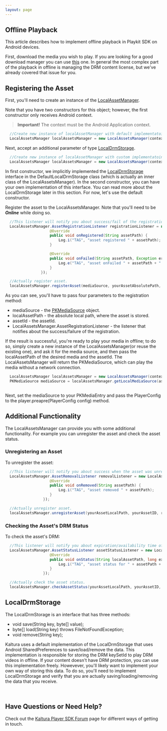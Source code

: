 ```yaml
---
layout: page
---
```


## Offline Playback

This article describes how to implement offline playback in Playkit SDK on Android devices. 

First, download the media you wish to play. If you are looking for a good download manager you can use [this](https://github.com/kaltura/playkit-dtg-android) one. In general the most complex part of the playback in offline is managing the DRM content license, but we've already covered that issue for you.

## Registering the Asset  

First, you'll need to create an instance of the [LocalAssetManager](https://github.com/kaltura/playkit-android/blob/develop/playkit/src/main/java/com/kaltura/playkit/LocalAssetsManager.java).

Note that you have two constructors for this object; however, the first constructor only receives Android context.

>**Important!** The context must be the Android Application context.

```java
  //Create new instance of localAssetManager with default implementatoin of LocalDrmStorage.
  LocalAssetsManager localAssetsManager = new LocalAssetsManager(context);
```

Next, accept an additional parameter of type [LocalDrmStorage](https://github.com/kaltura/playkit-android/blob/develop/playkit/src/main/java/com/kaltura/playkit/LocalDrmStorage.java).

```java
  //Create new instance of localAssetManager with custom implementatoin of LocalDrmStorage.
  LocalAssetsManager localAssetsManager = new LocalAssetsManager(context, YourLocalDrmStorage);
```

In first constructor, we implicitly implemented the [LocalDrmStorage](https://github.com/kaltura/playkit-android/blob/develop/playkit/src/main/java/com/kaltura/playkit/LocalDrmStorage.java) interface in the DefaultLocalDrmStorage class (which is actually an inner class of the LocalAssetsManager). In the second constructor, you can have your own implementation of this interface. You can read more about the LocalDrmStorage later in this section. For now, let's use the default constructor.

Register the asset to the LocalAssetsManager. Note that you'll need to be ***Online*** while doing so.

```java
  //This listener will notify you about success/fail of the registration process.
  LocalAssetsManager.AssetRegistrationListener registrationListener = new LocalAssetsManager.AssetRegistrationListener() {
                    @Override
                    public void onRegistered(String assetPath) {
                        Log.i("TAG", "asset registered " + assetPath);
                    }

                    @Override
                    public void onFailed(String assetPath, Exception error) {
                        Log.e("TAG", "asset onFailed " + assetPath + " ex " + error.getMessage());
                    }
                });

  //Actually register asset.
  localAssetsManager.registerAsset(mediaSource, yourAssetAbsolutePath, yourAssetID, registrationListener);

```
As you can see, you'll have to pass four parameters to the registration method:

- mediaSource - the [PKMediaSource]() object.
- localAssetPath - the absolute local path, where the asset is stored.
- assetId - the assetId.
- LocalAssetsManager.AssetRegistrationListener - the listener that notifies about the success/failure of the registration.

If the result is successful, you're ready to play your media in offline; to do so, simply create a new instance of the LocalAssetsManager(or reuse the existing one), and ask it for the media source, and then pass the localAssetPath of the desired media and the assetId. The LocalAssetsManager will return the PKMediaSource, which can play the media without a network connection.

```java
  LocalAssetsManager localAssetsManager = new LocalAssetsManager(context);
  PKMediaSource mediaSource = localAssetsManager.getLocalMediaSource(assetId, localAssetPath);
 
```

Next, set the mediaSource to your PKMediaEntry and pass the PlayerConfig to the player.preapre(PlayerConfig config) method.

## Additional Functionality  

The LocalAssetsManager can provide you with some additional functionality. For example you can unregister the asset and check the asset status. 

### Unregistering an Asset  

To unregister the asset:

```java
  //This listener will notify you about success when the asset was unregistered.
  LocalAssetsManager.AssetRemovalListener removalListener = new LocalAssetsManager.AssetAssetRemovalListener() {
                    @Override
                    public void onRemoved(String assetPath) {
                        Log.i("TAG", "asset removed " + assetPath);
                    }
         		 });

  //Actually unregister asset.
  localAssetsManager.unregisterAsset(yourAssetLocalPath, yourAssetID, removalListener);

```
### Checking the Asset's DRM Status  

To check the asset's DRM:

```java
  //This listener will notify you about expiration/availability time of the drm license.
  LocalAssetsManager.AssetStatusListener assetStatusListener = new LocalAssetsManager.AssetStatusListener() {
                    @Override
                    public void onStatus(String localAssetPath, long expiryTimeSeconds, long availableTimeSeconds) {
                        Log.i("TAG", "asset status for " + assetPath + ": expirity time in seconds " + expiryTimeSeconds + " available  time in seconds " + availableTimeSeconds);
                    }
         		 });

  //Actually check the asset status.
  localAssetsManager.checkAssetStatus(yourAssetLocalPath, yourAssetID, assetStatusListener);
```

## LocalDrmStorage  

The LocalDrmStorage is an interface that has three methods:

- void save(String key, byte[] value);
- byte[] load(String key) throws FileNotFoundException;
- void remove(String key);

Kaltura uses a default implementation of the LocalDrmStorage that uses Android SharedPreferences to save/load/remove the data. This implementation is responsible for storing the DRM keySetId to play DRM videos in offline. If your content doesn't have DRM protection, you can use this implementation freely. Howevever, you'll likely want to implement your own way of storing this data. To do so, you'll need to implement LocalDrmStorage and verify that you are actually saving/loading/removing the data that you receive.

</br>

## Have Questions or Need Help?

Check out the [Kaltura Player SDK Forum](https://forum.kaltura.org/c/playkit) page for different ways of getting in touch.

